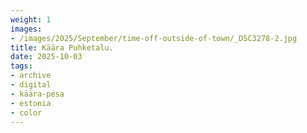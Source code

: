 ```yaml
---
weight: 1
images:
- /images/2025/September/time-off-outside-of-town/_DSC3278-2.jpg
title: Käära Puhketalu.
date: 2025-10-03
tags:
- archive
- digital
- käära-pesa
- estonia
- color
---
```



